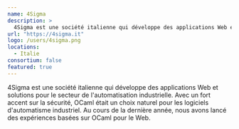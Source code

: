 ```yaml
---
name: 4Sigma
description: >
  4Sigma est une société italienne qui développe des applications Web et solutions pour le secteur de l'automatisation industrielle.
url: "https://4sigma.it"
logo: /users/4sigma.png
locations:
  - Italie
consortium: false
featured: true
---
```


4Sigma est une société italienne qui développe des applications Web et solutions pour le secteur de l'automatisation industrielle. Avec un fort accent sur la sécurité, OCaml était un choix naturel pour les logiciels d'automatisme industriel. Au cours de la dernière année, nous avons lancé des expériences basées sur OCaml pour le Web.